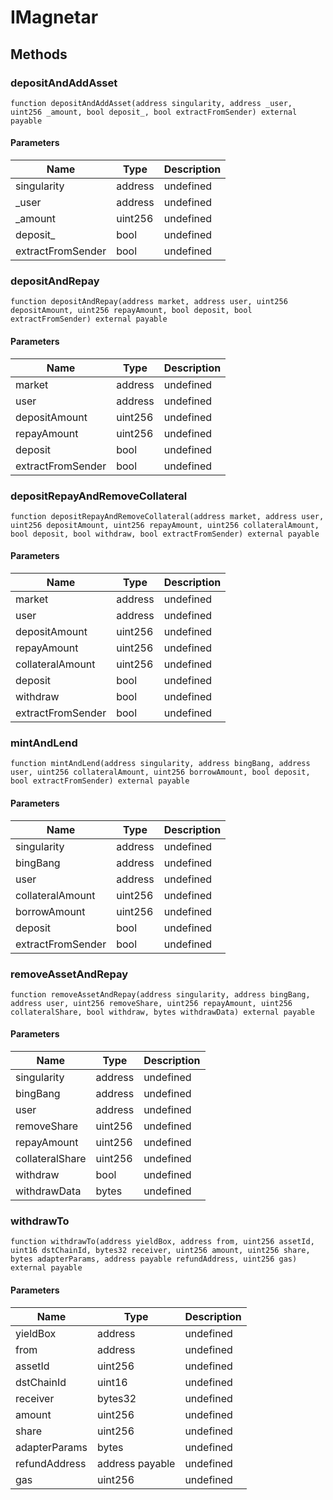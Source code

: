 # IMagnetar









## Methods

### depositAndAddAsset

```solidity
function depositAndAddAsset(address singularity, address _user, uint256 _amount, bool deposit_, bool extractFromSender) external payable
```





#### Parameters

| Name | Type | Description |
|---|---|---|
| singularity | address | undefined |
| _user | address | undefined |
| _amount | uint256 | undefined |
| deposit_ | bool | undefined |
| extractFromSender | bool | undefined |

### depositAndRepay

```solidity
function depositAndRepay(address market, address user, uint256 depositAmount, uint256 repayAmount, bool deposit, bool extractFromSender) external payable
```





#### Parameters

| Name | Type | Description |
|---|---|---|
| market | address | undefined |
| user | address | undefined |
| depositAmount | uint256 | undefined |
| repayAmount | uint256 | undefined |
| deposit | bool | undefined |
| extractFromSender | bool | undefined |

### depositRepayAndRemoveCollateral

```solidity
function depositRepayAndRemoveCollateral(address market, address user, uint256 depositAmount, uint256 repayAmount, uint256 collateralAmount, bool deposit, bool withdraw, bool extractFromSender) external payable
```





#### Parameters

| Name | Type | Description |
|---|---|---|
| market | address | undefined |
| user | address | undefined |
| depositAmount | uint256 | undefined |
| repayAmount | uint256 | undefined |
| collateralAmount | uint256 | undefined |
| deposit | bool | undefined |
| withdraw | bool | undefined |
| extractFromSender | bool | undefined |

### mintAndLend

```solidity
function mintAndLend(address singularity, address bingBang, address user, uint256 collateralAmount, uint256 borrowAmount, bool deposit, bool extractFromSender) external payable
```





#### Parameters

| Name | Type | Description |
|---|---|---|
| singularity | address | undefined |
| bingBang | address | undefined |
| user | address | undefined |
| collateralAmount | uint256 | undefined |
| borrowAmount | uint256 | undefined |
| deposit | bool | undefined |
| extractFromSender | bool | undefined |

### removeAssetAndRepay

```solidity
function removeAssetAndRepay(address singularity, address bingBang, address user, uint256 removeShare, uint256 repayAmount, uint256 collateralShare, bool withdraw, bytes withdrawData) external payable
```





#### Parameters

| Name | Type | Description |
|---|---|---|
| singularity | address | undefined |
| bingBang | address | undefined |
| user | address | undefined |
| removeShare | uint256 | undefined |
| repayAmount | uint256 | undefined |
| collateralShare | uint256 | undefined |
| withdraw | bool | undefined |
| withdrawData | bytes | undefined |

### withdrawTo

```solidity
function withdrawTo(address yieldBox, address from, uint256 assetId, uint16 dstChainId, bytes32 receiver, uint256 amount, uint256 share, bytes adapterParams, address payable refundAddress, uint256 gas) external payable
```





#### Parameters

| Name | Type | Description |
|---|---|---|
| yieldBox | address | undefined |
| from | address | undefined |
| assetId | uint256 | undefined |
| dstChainId | uint16 | undefined |
| receiver | bytes32 | undefined |
| amount | uint256 | undefined |
| share | uint256 | undefined |
| adapterParams | bytes | undefined |
| refundAddress | address payable | undefined |
| gas | uint256 | undefined |




